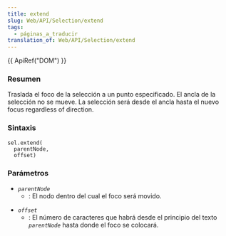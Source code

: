 ```yaml
---
title: extend
slug: Web/API/Selection/extend
tags:
  - páginas_a_traducir
translation_of: Web/API/Selection/extend
---
```


{{ ApiRef("DOM") }}

### Resumen

Traslada el foco de la selección a un punto especificado. El ancla de la selección no se mueve. La selección será desde el ancla hasta el nuevo focus regardless of direction.

### Sintaxis

```
sel.extend(
  parentNode,
  offset)
```

### Parámetros

- _`parentNode`_
  - : El nodo dentro del cual el foco será movido.

<!---->

- _`offset`_
  - : El número de caracteres que habrá desde el principio del texto
    _`parentNode`_
    hasta donde el foco se colocará.
